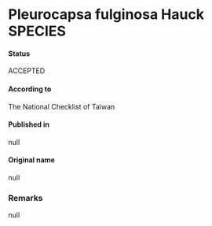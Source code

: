 Pleurocapsa fulginosa Hauck SPECIES
=======

#### Status
ACCEPTED

#### According to
The National Checklist of Taiwan

#### Published in
null

#### Original name
null

### Remarks
null